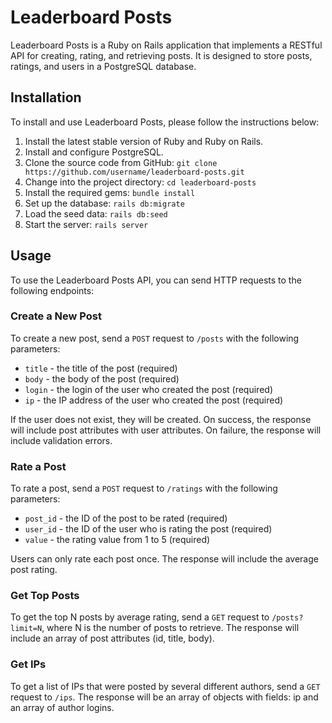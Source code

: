 # Leaderboard Posts

Leaderboard Posts is a Ruby on Rails application that implements a RESTful API for creating, rating, and retrieving posts. It is designed to store posts, ratings, and users in a PostgreSQL database.

## Installation

To install and use Leaderboard Posts, please follow the instructions below:

1. Install the latest stable version of Ruby and Ruby on Rails.
2. Install and configure PostgreSQL.
3. Clone the source code from GitHub: `git clone https://github.com/username/leaderboard-posts.git`
4. Change into the project directory: `cd leaderboard-posts`
5. Install the required gems: `bundle install`
6. Set up the database: `rails db:migrate`
7. Load the seed data: `rails db:seed`
8. Start the server: `rails server`

## Usage

To use the Leaderboard Posts API, you can send HTTP requests to the following endpoints:

### Create a New Post

To create a new post, send a `POST` request to `/posts` with the following parameters:

* `title` - the title of the post (required)
* `body` - the body of the post (required)
* `login` - the login of the user who created the post (required)
* `ip` - the IP address of the user who created the post (required)

If the user does not exist, they will be created. On success, the response will include post attributes with user attributes. On failure, the response will include validation errors.

### Rate a Post

To rate a post, send a `POST` request to `/ratings` with the following parameters:

* `post_id` - the ID of the post to be rated (required)
* `user_id` - the ID of the user who is rating the post (required)
* `value` - the rating value from 1 to 5 (required)

Users can only rate each post once. The response will include the average post rating.

### Get Top Posts

To get the top N posts by average rating, send a `GET` request to `/posts?limit=N`, where N is the number of posts to retrieve. The response will include an array of post attributes (id, title, body).

### Get IPs

To get a list of IPs that were posted by several different authors, send a `GET` request to `/ips`. The response will be an array of objects with fields: ip and an array of author logins.
